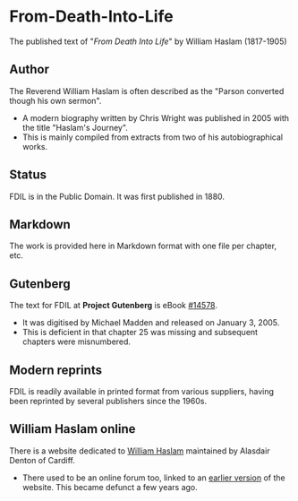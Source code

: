 # From-Death-Into-Life
The published text of "_From Death Into Life_" by William Haslam (1817-1905)

## Author
The Reverend William Haslam is often described as the "Parson converted though his own sermon". 
* A modern biography written by Chris Wright was published in 2005 with the title "Haslam's Journey".
* This is mainly compiled from extracts from two of his autobiographical works.

## Status
FDIL is in the Public Domain. It was first published in 1880.

## Markdown
The work is provided here in Markdown format with one file per chapter, etc.

## Gutenberg
The text for FDIL at **Project Gutenberg** is eBook [#14578](http://www.gutenberg.net/1/4/5/7/14578/).
* It was digitised by Michael Madden and released on January 3, 2005. 
* This is deficient in that chapter 25 was missing and subsequent chapters were misnumbered.

## Modern reprints
FDIL is readily available in printed format from various suppliers, having been reprinted by several publishers since the 1960s.

## William Haslam online
There is a website dedicated to [William Haslam](http://williamhaslam.org) maintained by Alasdair Denton of Cardiff.
* There used to be an online forum too, linked to an [earlier version](https://web.archive.org/web/20110929014844/http://www.williamhaslam.org/) of the website. This became defunct a few years ago.
